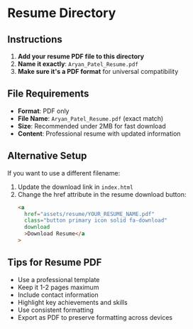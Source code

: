 # Resume Directory

## Instructions

1. **Add your resume PDF file to this directory**
2. **Name it exactly**: `Aryan_Patel_Resume.pdf`
3. **Make sure it's a PDF format** for universal compatibility

## File Requirements

- **Format**: PDF only
- **File Name**: `Aryan_Patel_Resume.pdf` (exact match)
- **Size**: Recommended under 2MB for fast download
- **Content**: Professional resume with updated information

## Alternative Setup

If you want to use a different filename:

1. Update the download link in `index.html`
2. Change the href attribute in the resume download button:
   ```html
   <a
     href="assets/resume/YOUR_RESUME_NAME.pdf"
     class="button primary icon solid fa-download"
     download
     >Download Resume</a
   >
   ```

## Tips for Resume PDF

- Use a professional template
- Keep it 1-2 pages maximum
- Include contact information
- Highlight key achievements and skills
- Use consistent formatting
- Export as PDF to preserve formatting across devices
